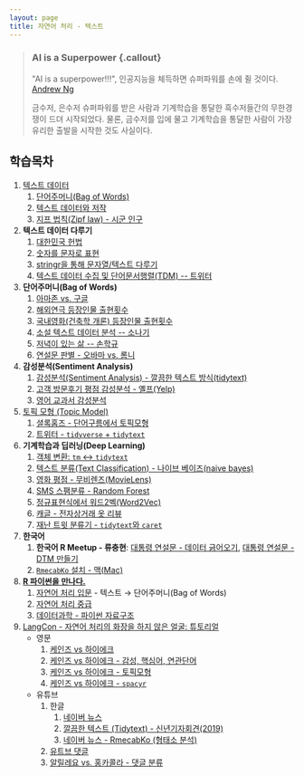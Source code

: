 ```yaml
---
layout: page
title: 자연어 처리 - 텍스트
---
```


> ### AI is a Superpower {.callout}
>
> "AI is a superpower!!!", 인공지능을 체득하면 슈퍼파워를 손에 쥘 것이다. [Andrew Ng](https://twitter.com/andrewyng/status/728986380638916609)
>
> 금수저, 은수저 슈퍼파워를 받은 사람과 기계학습을 통달한 흑수저들간의 무한경쟁이 드뎌 시작되었다. 물론, 
> 금수저를 입에 물고 기계학습을 통달한 사람이 가장 유리한 출발을 시작한 것도 사실이다.



## 학습목차 

1. [텍스트 데이터](nlp-text.html)
    1. [단어주머니(Bag of Words)](nlp-bag-of-words.html)
    1. [텍스트 데이터와 저작](https://statkclee.github.io/ds-authoring/)
    1. [지프 법칙(Zipf law) - 시군 인구](nlp-zipf-law.html)    
1. **텍스트 데이터 다루기**
    1. [대한민국 헌법](text-constitution.html)
    1. [숫자를 문자로 표현](nlp-number-to-text.html)
    1. [stringr을 통해 문자열/텍스트 다루기](nlp-stringr.html)
    1. [텍스트 데이터 수집 및 단어문서행렬(TDM) -- 트위터](nlp-text-twitter.html)
1. **단어주머니(Bag of Words)**
    1. [아마존 vs. 구글](nlp-amazon-google.html)
    1. [해외연극 등장인물 출현횟수](nlp-movie-play.html)
    1. [국내영화(건축학 개론) 등장인물 출현횟수](nlp-movie-arch101.html)
    1. [소설 텍스트 데이터 분석 -- 소나기](nlp-text-basic.html)
    1. [저녁이 있는 삶 -- 손학규](nlp-book.html)
    1. [연설문 판별 - 오바마 vs. 롬니](http://statkclee.github.io/politics/text-classify-speeches.html)
1. **감성분석(Sentiment Analysis)**
    1. [감성분석(Sentiment Analysis) - 깔끔한 텍스트 방식(tidytext)](nlp-sentiment.html)
    1. [고객 방문후기 평점 감성분석 - 옐프(Yelp)](nlp-text-sentiment-yelp.html)
    1. [영어 교과서 감성분석](nlp-english-textbook.html)
1. [토픽 모형 (Topic Model)](nlp-topic-modeling.html) 
    1. [셜록홈즈 - 단어구름에서 토픽모형](silge-topic-modeling.html) 
    1. [트위터 - `tidyverse` + `tidytext`](nlp-twitter-tidytext.html) 
1. **기계학습과 딥러닝(Deep Learning)**
    1. [객체 변환: `tm` &harr; `tidytext`](nlp-tm-tidytext.html)
    1. [텍스트 분류(Text Classification) - 나이브 베이즈(naive bayes)](nlp-text-classification.html)
    1. [영화 평점 - 무비렌즈(MovieLens)](nlp-text-movielens.html)
    1. [SMS 스팸분류 - Random Forest](nlp-spam-machine-learning.html)
    1. [정규표현식에서 워드2벡(Word2Vec)](nlp-regex-word2vec.html)
    1. [캐글 - 전자상거래 옷 리뷰](text-kaggle-ecommerce-review.html)
    1. [재난 트윗 분류기 - `tidytext`와 `caret`](text-twitter-tidytext-caret.html)
1. **한국어**
    1. **한국어 R Meetup - 류충현**: [대통령 연설문 - 데이터 긁어오기](nlp-president-crawl.html), [대통령 연설문 - DTM 만들기](nlp-president-dtm.html)
    1. [`RmecabKo` 설치 - 맥(Mac)](nlp-rmecabko-install.html)
1. **[R 파이썬을 만나다.](text-r-meet-python.html)**
    1. [자연어 처리 입문](nlp-intro-python.html) - 텍스트 &rarr; 단어주머니(Bag of Words) 
    1. [자연어 처리 중급](nlp-intermediate-python.html) 
    1. [데이터과학 - 파이썬 자료구조](text-python-datatype.html)
1. [LangCon - 자연어 처리의 화장을 하지 않은 얼굴: 튜토리얼](langcon-2019-tutorial.html)
    - 영문
        1. [케인즈 vs 하이에크](langcon-keynes-hayek.html)
        1. [케인즈 vs 하이에크 - 감성, 핵심어, 연관단어](langcon-keynes-hayek-sentiment.html)
        1. [케인즈 vs 하이에크 - 토픽모형](langcon-keynes-hayek-topic.html)
        1. [케인즈 vs 하이에크 - `spacyr`](langcon-keynes-hayek-spacyr.html)
    - 유튜브
        1. 한글 
            1. [네이버 뉴스](nlp-naver-news.html)
            1. [깔끔한 텍스트 (Tidytext) - 신년기자회견(2019)](nlp-tidytext-moon-speech.html)
            1. [네이버 뉴스 - RmecabKo (형태소 분석)](nlp-naver-news-mecab.html)           
        1. [유트브 댓글](nlp-youtube-comment.html)
        1. [알릴레요 vs. 홍카콜라 - 댓글 분류](youtube-channel-comment-classification.html)
 